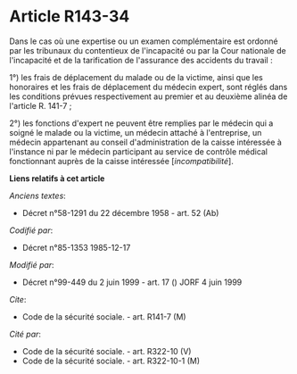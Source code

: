 # Article R143-34

Dans le cas où une expertise ou un examen complémentaire est ordonné par les tribunaux du contentieux de l'incapacité ou par
la Cour nationale de l'incapacité et de la tarification de l'assurance des accidents du travail :

1°) les frais de déplacement du malade ou de la victime, ainsi que les honoraires et les frais de déplacement du médecin
expert, sont réglés dans les conditions prévues respectivement au premier et au deuxième alinéa de l'article R. 141-7 ;

2°) les fonctions d'expert ne peuvent être remplies par le médecin qui a soigné le malade ou la victime, un médecin attaché à
l'entreprise, un médecin appartenant au conseil d'administration de la caisse intéressée à l'instance ni par le médecin
participant au service de contrôle médical fonctionnant auprès de la caisse intéressée [*incompatibilité*].

**Liens relatifs à cet article**

_Anciens textes_:

  - Décret n°58-1291 du 22 décembre 1958 - art. 52 (Ab)

_Codifié par_:

  - Décret n°85-1353 1985-12-17

_Modifié par_:

  - Décret n°99-449 du 2 juin 1999 - art. 17 () JORF 4 juin 1999

_Cite_:

  - Code de la sécurité sociale. - art. R141-7 (M)

_Cité par_:

  - Code de la sécurité sociale. - art. R322-10 (V)
  - Code de la sécurité sociale. - art. R322-10-1 (M)
